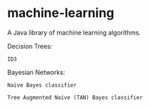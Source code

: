 machine-learning
================

A Java library of machine learning algorithms.

Decision Trees:
   
    ID3
    
Bayesian Networks:
   
    Naive Bayes classifier
    
    Tree Augmented Naive (TAN) Bayes classifier
    




